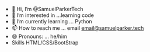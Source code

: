 - 👋 Hi, I’m @SamuelParkerTech
- 👀 I’m interested in ...learning code
- 🌱 I’m currently learning ... Python
- 📫 How to reach me ... email email@samuelparker.tech
- 😄 Pronouns: ... he/him
- Skills HTML/CSS/BootStrap


<!---
SamuelParkerTech/SamuelParkerTech is a ✨ special ✨ repository because its `README.md` (this file) appears on your GitHub profile.
You can click the Preview link to take a look at your changes.
--->
